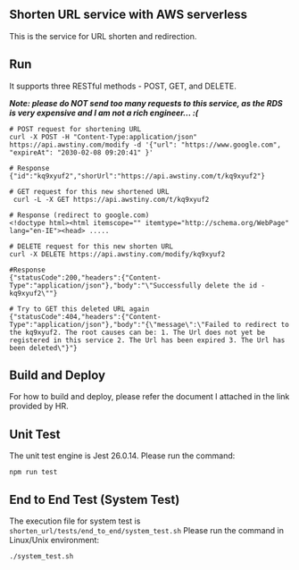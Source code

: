 ## Shorten URL service with AWS serverless
This is the service for URL shorten and redirection.

## Run
It supports three RESTful methods - POST, GET, and DELETE.

***Note: please do NOT send too many requests to this service, as the RDS is very expensive and I am not a rich engineer... :(***
```
# POST request for shortening URL
curl -X POST -H "Content-Type:application/json" https://api.awstiny.com/modify -d '{"url": "https://www.google.com", "expireAt": "2030-02-08 09:20:41" }'

# Response
{"id":"kq9xyuf2","shorUrl":"https://api.awstiny.com/t/kq9xyuf2"}

# GET request for this new shortened URL
 curl -L -X GET https://api.awstiny.com/t/kq9xyuf2

# Response (redirect to google.com)
<!doctype html><html itemscope="" itemtype="http://schema.org/WebPage" lang="en-IE"><head> .....

# DELETE request for this new shorten URL
curl -X DELETE https://api.awstiny.com/modify/kq9xyuf2

#Response
{"statusCode":200,"headers":{"Content-Type":"application/json"},"body":"\"Successfully delete the id - kq9xyuf2\""}

# Try to GET this deleted URL again
{"statusCode":404,"headers":{"Content-Type":"application/json"},"body":"{\"message\":\"Failed to redirect to the kq9xyuf2. The root causes can be: 1. The Url does not yet be registered in this service 2. The Url has been expired 3. The Url has been deleted\"}"}

```


## Build and Deploy
For how to build and deploy, please refer the document I attached in the link provided by HR.

## Unit Test 
The unit test engine is Jest 26.0.14. Please run the command:
```
npm run test
```

## End to End Test (System Test)
The execution file for system test is ```shorten_url/tests/end_to_end/system_test.sh```
Please run the command in Linux/Unix environment:
```
./system_test.sh
```